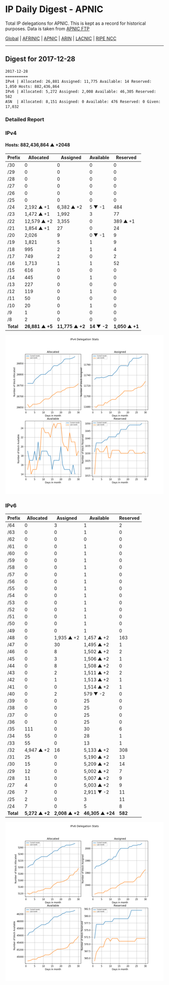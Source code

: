 # IP Daily Digest - APNIC

Total IP delegations for APNIC. This is kept as a record for historical purposes. Data is taken from [APNIC FTP](https://ftp.apnic.net/)

[Global](https://github.com/csmets/IP-Daily-Digest) | [AFRINIC](https://github.com/csmets/IP-Daily-Digest/tree/master/archives/AFRINIC) | [APNIC](https://github.com/csmets/IP-Daily-Digest/tree/master/archives/APNIC) | [ARIN](https://github.com/csmets/IP-Daily-Digest/tree/master/archives/ARIN) | [LACNIC](https://github.com/csmets/IP-Daily-Digest/tree/master/archives/LACNIC) | [RIPE NCC](https://github.com/csmets/IP-Daily-Digest/tree/master/archives/RIPE_NCC)

---

## Digest for 2017-12-28
```
2017-12-28
==========
IPv4 | Allocated: 26,881 Assigned: 11,775 Available: 14 Reserved: 1,050 Hosts: 882,436,864
IPv6 | Allocated: 5,272 Assigned: 2,008 Available: 46,305 Reserved: 582
ASN  | Allocated: 8,151 Assigned: 0 Available: 476 Reserved: 0 Given: 17,032
```

### Detailed Report

### IPv4

#### Hosts: **882,436,864 ▲ +2048**

| Prefix | Allocated | Assigned | Available | Reserved |
| ----- | ----- | ----- | ----- | ----- |
| /30 | 0 | 0 | 0 | 0 |
| /29 | 0 | 0 | 0 | 0 |
| /28 | 0 | 0 | 0 | 0 |
| /27 | 0 | 0 | 0 | 0 |
| /26 | 0 | 0 | 0 | 0 |
| /25 | 0 | 0 | 0 | 0 |
| /24 | 2,192 ▲ +1 | 6,382 ▲ +2 | 5 ▼ -1 | 484 |
| /23 | 1,472 ▲ +1 | 1,992 | 3 | 77 |
| /22 | 12,579 ▲ +2 | 3,355 | 0 | 389 ▲ +1 |
| /21 | 1,854 ▲ +1 | 27 | 0 | 24 |
| /20 | 2,026 | 9 | 0 ▼ -1 | 9 |
| /19 | 1,821 | 5 | 1 | 9 |
| /18 | 995 | 2 | 1 | 4 |
| /17 | 749 | 2 | 0 | 2 |
| /16 | 1,713 | 1 | 1 | 52 |
| /15 | 616 | 0 | 0 | 0 |
| /14 | 445 | 0 | 1 | 0 |
| /13 | 227 | 0 | 0 | 0 |
| /12 | 119 | 0 | 1 | 0 |
| /11 | 50 | 0 | 0 | 0 |
| /10 | 20 | 0 | 1 | 0 |
| /9 | 1 | 0 | 0 | 0 |
| /8 | 2 | 0 | 0 | 0 |
| **Total** | **26,881 ▲ +5** | **11,775 ▲ +2** | **14 ▼ -2** | **1,050 ▲ +1** |

![ipv4-stats](ipv4-figure.png)

### IPv6

| Prefix | Allocated | Assigned | Available | Reserved |
| ----- | ----- | ----- | ----- | ----- |
| /64 | 0 | 3 | 1 | 2 |
| /63 | 0 | 0 | 1 | 0 |
| /62 | 0 | 0 | 0 | 0 |
| /61 | 0 | 0 | 1 | 0 |
| /60 | 0 | 0 | 1 | 0 |
| /59 | 0 | 0 | 1 | 0 |
| /58 | 0 | 0 | 1 | 0 |
| /57 | 0 | 0 | 1 | 0 |
| /56 | 0 | 0 | 1 | 0 |
| /55 | 0 | 0 | 1 | 0 |
| /54 | 0 | 0 | 1 | 0 |
| /53 | 0 | 0 | 1 | 0 |
| /52 | 0 | 0 | 1 | 0 |
| /51 | 0 | 0 | 1 | 0 |
| /50 | 0 | 0 | 1 | 0 |
| /49 | 0 | 0 | 1 | 0 |
| /48 | 0 | 1,935 ▲ +2 | 1,457 ▲ +2 | 163 |
| /47 | 0 | 30 | 1,495 ▲ +2 | 1 |
| /46 | 0 | 8 | 1,502 ▲ +2 | 2 |
| /45 | 0 | 3 | 1,506 ▲ +2 | 1 |
| /44 | 0 | 8 | 1,508 ▲ +2 | 0 |
| /43 | 0 | 2 | 1,511 ▲ +2 | 2 |
| /42 | 0 | 1 | 1,513 ▲ +2 | 1 |
| /41 | 0 | 0 | 1,514 ▲ +2 | 1 |
| /40 | 0 | 2 | 579 ▼ -2 | 0 |
| /39 | 0 | 0 | 25 | 0 |
| /38 | 0 | 0 | 25 | 0 |
| /37 | 0 | 0 | 25 | 0 |
| /36 | 0 | 0 | 25 | 0 |
| /35 | 111 | 0 | 30 | 6 |
| /34 | 55 | 0 | 28 | 1 |
| /33 | 55 | 0 | 13 | 1 |
| /32 | 4,947 ▲ +2 | 16 | 5,133 ▲ +2 | 308 |
| /31 | 25 | 0 | 5,190 ▲ +2 | 13 |
| /30 | 15 | 0 | 5,209 ▲ +2 | 14 |
| /29 | 12 | 0 | 5,002 ▲ +2 | 7 |
| /28 | 11 | 0 | 5,007 ▲ +2 | 9 |
| /27 | 4 | 0 | 5,003 ▲ +2 | 9 |
| /26 | 7 | 0 | 2,911 ▼ -2 | 11 |
| /25 | 2 | 0 | 3 | 11 |
| /24 | 7 | 0 | 5 | 8 |
| **Total** | **5,272 ▲ +2** | **2,008 ▲ +2** | **46,305 ▲ +24** | **582** |

![ipv6-stats](ipv6-figure.png)